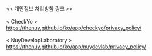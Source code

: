 << 개인정보 처리방침 링크 >>
<br>
<br>< CheckYo >
<br>https://thenuy.github.io/ko/app/checkyo/privacy_policy/
<br>
<br>< NuyDevelopLaboratory >
<br>https://thenuy.github.io/ko/app/nuydevlab/privacy_policy/

